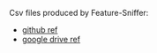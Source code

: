 Csv files produced by Feature-Sniffer:
- [github ref](../feature_sniffer_csv/README.md)
- [google drive ref](https://drive.google.com/drive/folders/177U8irU6R06VUiKdDOIEoGjqti2-xiCE?usp=drive_link)
